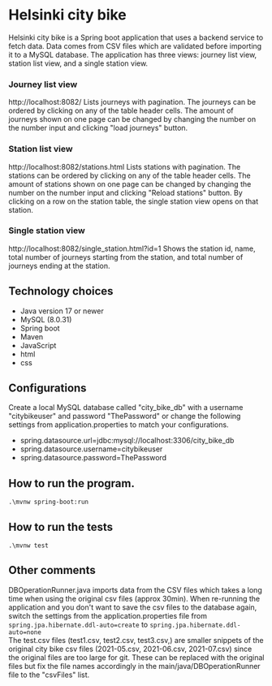 # Helsinki city bike
Helsinki city bike is a Spring boot application that uses a backend service to fetch data. Data comes from CSV files which
are validated before importing it to a MySQL database. The application has three views: journey list view, station list view, 
and a single station view.

### Journey list view
http://localhost:8082/
Lists journeys with pagination. 
The journeys can be ordered by clicking on any of the table header cells.
The amount of journeys shown on one page can be changed by changing the number on the number input and clicking "load journeys" button.

### Station list view
http://localhost:8082/stations.html
Lists stations with pagination.
The stations can be ordered by clicking on any of the table header cells.
The amount of stations shown on one page can be changed by changing the number on the number input and clicking "Reload stations" button.
By clicking on a row on the station table, the single station view opens on that station.

### Single station view
http://localhost:8082/single_station.html?id=1
Shows the station id, name, total number of journeys starting from the station, and total number of journeys ending at the station.

## Technology choices
* Java version 17 or newer
* MySQL (8.0.31)
* Spring boot
* Maven
* JavaScript
* html
* css

## Configurations
Create a local MySQL database called "city_bike_db" with a username "citybikeuser" and password "ThePassword" or change 
the following settings from application.properties to match your configurations.
* spring.datasource.url=jdbc:mysql://localhost:3306/city_bike_db
* spring.datasource.username=citybikeuser
* spring.datasource.password=ThePassword

## How to run the program.
`.\mvnw spring-boot:run`

## How to run the tests
`.\mvnw test`

## Other comments
DBOperationRunner.java imports data from the CSV files which takes a long time when using the original csv files (approx 30min).
When re-running the application and you don't want to save the csv files to the database again, switch the settings 
from the application.properties file from `spring.jpa.hibernate.ddl-auto=create` to `spring.jpa.hibernate.ddl-auto=none`  
The test.csv files (test1.csv, test2.csv, test3.csv,) are smaller snippets of the original city bike csv files
(2021-05.csv, 2021-06.csv, 2021-07.csv) since the original files are too large for git. These can be replaced with the
original files but fix the file names accordingly in the main/java/DBOperationRunner file to the "csvFiles" list.  



